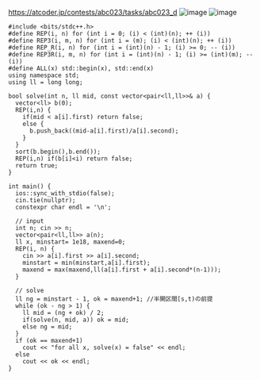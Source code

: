 https://atcoder.jp/contests/abc023/tasks/abc023_d
![image](https://user-images.githubusercontent.com/46245101/111947999-c8901700-8b21-11eb-864b-f38c7fa5a537.png)
![image](https://user-images.githubusercontent.com/46245101/111948013-d04fbb80-8b21-11eb-8b52-6b751ee92c2b.png)


```
#include <bits/stdc++.h>
#define REP(i, n) for (int i = 0; (i) < (int)(n); ++ (i))
#define REP3(i, m, n) for (int i = (m); (i) < (int)(n); ++ (i))
#define REP_R(i, n) for (int i = (int)(n) - 1; (i) >= 0; -- (i))
#define REP3R(i, m, n) for (int i = (int)(n) - 1; (i) >= (int)(m); -- (i))
#define ALL(x) std::begin(x), std::end(x)
using namespace std;
using ll = long long;

bool solve(int n, ll mid, const vector<pair<ll,ll>>& a) {
  vector<ll> b(0);
  REP(i,n) {
    if(mid < a[i].first) return false;
    else {
      b.push_back((mid-a[i].first)/a[i].second);
    }
  }
  sort(b.begin(),b.end());
  REP(i,n) if(b[i]<i) return false;
  return true;
}

int main() {
  ios::sync_with_stdio(false);
  cin.tie(nullptr);
  constexpr char endl = '\n';

  // input
  int n; cin >> n;
  vector<pair<ll,ll>> a(n);
  ll x, minstart= 1e18, maxend=0;
  REP(i, n) {
    cin >> a[i].first >> a[i].second;
    minstart = min(minstart,a[i].first);
    maxend = max(maxend,ll(a[i].first + a[i].second*(n-1)));
  }

  // solve
  ll ng = minstart - 1, ok = maxend+1; //半開区間[s,t)の前提
  while (ok - ng > 1) {
    ll mid = (ng + ok) / 2;
    if(solve(n, mid, a)) ok = mid;
    else ng = mid;
  }
  if (ok == maxend+1) 
    cout << "for all x, solve(x) = false" << endl;
  else 
    cout << ok << endl;
}
```
